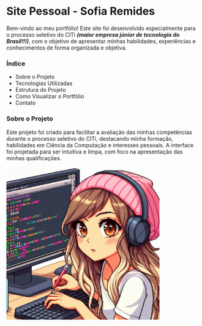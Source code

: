 # Site Pessoal - Sofia Remides

Bem-vindo ao meu portfólio! Este site foi desenvolvido especialmente para o processo seletivo do CITi **_(maior empresa júnior de tecnologia do Brasil!!!)_**, com o objetivo de apresentar minhas habilidades, experiências e conhecimentos de forma organizada e objetiva.

### Índice
- Sobre o Projeto
- Tecnologias Utilizadas
- Estrutura do Projeto
- Como Visualizar o Portfólio
- Contato

### Sobre o Projeto
Este projeto foi criado para facilitar a avaliação das minhas competências durante o processo seletivo do CITi, destacando minha formação, habilidades em Ciência da Computação e interesses pessoais. A interface foi projetada para ser intuitiva e limpa, com foco na apresentação das minhas qualificações.

<img align="left" alt="Coding" width="400" src="https://github.com/sofiaremides/sofiaremides/blob/main/_c1e773b7-acab-4050-b25d-de266857700b.jpeg">
